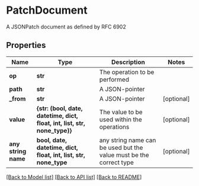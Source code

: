 # PatchDocument

A JSONPatch document as defined by RFC 6902

## Properties
Name | Type | Description | Notes
------------ | ------------- | ------------- | -------------
**op** | **str** | The operation to be performed | 
**path** | **str** | A JSON-pointer | 
**_from** | **str** | A JSON-pointer | [optional] 
**value** | **{str: (bool, date, datetime, dict, float, int, list, str, none_type)}** | The value to be used within the operations | [optional] 
**any string name** | **bool, date, datetime, dict, float, int, list, str, none_type** | any string name can be used but the value must be the correct type | [optional]

[[Back to Model list]](../README.md#documentation-for-models) [[Back to API list]](../README.md#documentation-for-api-endpoints) [[Back to README]](../README.md)


